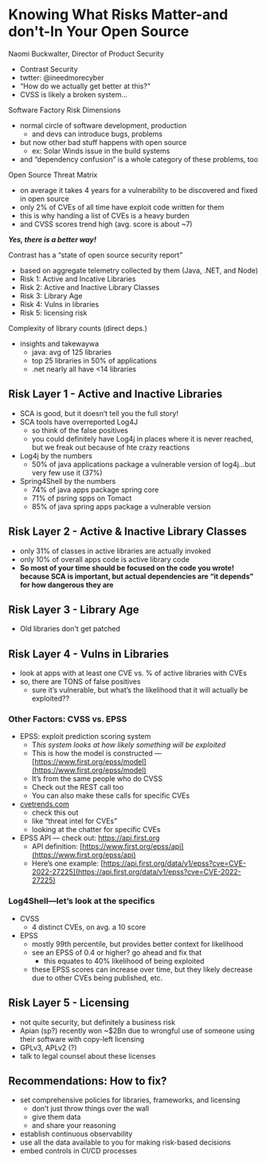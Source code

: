 # Knowing What Risks Matter-and don't-In Your Open Source

Naomi Buckwalter, Director of Product Security

- Contrast Security
- twtter: @ineedmorecyber
- “How do we actually get better at this?”
- CVSS is likely a broken system…

Software Factory Risk Dimensions

- normal circle of software development, production
    - and devs can introduce bugs, problems
- but now other bad stuff happens with open source
    - ex: Solar Winds issue in the build systems
- and “dependency confusion” is a whole category of these problems, too

Open Source Threat Matrix

- on average it takes 4 years for a vulnerability to be discovered and fixed in open source
- only 2% of CVEs of all time have exploit code written for them
- this is why handing a list of CVEs is a heavy burden
- and CVSS scores trend high (avg. score is about ~7)

_**Yes, there is a better way!**_

Contrast has a “state of open source security report”

- based on aggregate telemetry collected by them (Java, .NET, and Node)
- Risk 1: Active and Incative Libraries
- Risk 2: Active and Inactive Library Classes
- Risk 3: Library Age
- Risk 4: Vulns in libraries
- Risk 5: licensing risk

Complexity of library counts (direct deps.)

- insights and takewaywa
    - java: avg of 125 libraries
    - top 25 libraries in 50% of applications
    - .net nearly all have <14 libraries

## Risk Layer 1 - Active and Inactive Libraries

- SCA is good, but it doesn’t tell you the full story!
- SCA tools have overreported Log4J
    - so think of the false positives
    - you could definitely have Log4j in places where it is never reached, but we freak out because of hte crazy reactions
- Log4j by the numbers
    - 50% of java applications package a vulnerable version of log4j…but very few use it (37%)
- Spring4Shell by the numbers
    - 74% of java apps package spring core
    - 71% of psring spps on Tomact
    - 85% of java spring apps package a vulnerable version

## Risk Layer 2 - Active & Inactive Library Classes

- only 31% of classes in active libraries are actually invoked
- only 10% of overall apps code is active library code
- **So most of your time should be focused on the code you wrote! because SCA is important, but actual dependencies are “it depends” for how dangerous they are**

## Risk Layer 3 - Library Age

- Old libraries don't get patched

## Risk Layer 4 - Vulns in Libraries

- look at apps with at least one CVE vs. % of active libraries with CVEs
- so, there are TONS of false positives
    - sure it’s vulnerable, but what’s the likelihood that it will actually be exploited??


### Other Factors:  CVSS vs. EPSS

- EPSS: exploit prediction scoring system
    - T*his system looks at how likely something will be exploited*
    - This is how the model is constructed — [https://www.first.org/epss/model](https://www.first.org/epss/model)
    - It’s from the same people who do CVSS
    - Check out the REST call too
    - You can also make these calls for specific CVEs
- [cvetrends.com](https://cvetrends.com/)
    - check this out
    - like “threat intel for CVEs”
    - looking at the chatter for specific CVEs
- EPSS API — check out: https://api.first.org
    - API definition: [https://www.first.org/epss/api](https://www.first.org/epss/api)
    - Here’s one example: [https://api.first.org/data/v1/epss?cve=CVE-2022-27225](https://api.first.org/data/v1/epss?cve=CVE-2022-27225)


### Log4Shell—let’s look at the specifics

- CVSS
    - 4 distinct CVEs, on avg. a 10 score
- EPSS
    - mostly 99th percentile, but provides better context for likelihood
    - see an EPSS of 0.4 or higher? go ahead and fix that
        - this equates to 40% likelihood of being exploited
    - these EPSS scores can increase over time, but they likely decrease due to other CVEs being published, etc.

## Risk Layer 5 - Licensing

- not quite security, but definitely a business risk
- Apian (sp?) recently won ~$2Bn due to wrongful use of someone using their software with copy-left licensing
- GPLv3, APLv2 (?)
- talk to legal counsel about these licenses


## Recommendations: How to fix?

- set comprehensive policies for libraries, frameworks, and licensing
    - don’t just throw things over the wall
    - give them data
    - and share your reasoning
- establish continuous observability
- use all the data available to you for making risk-based decisions
- embed controls in CI/CD processes